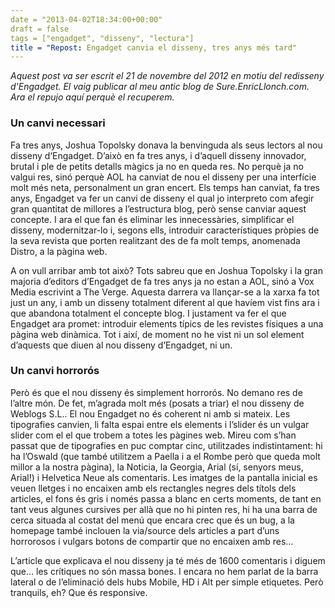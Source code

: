 ```yaml
---
date = "2013-04-02T18:34:00+00:00"
draft = false
tags = ["engadget", "disseny", "lectura"]
title = "Repost: Engadget canvia el disseny, tres anys més tard"
---
```

*Aquest post va ser escrit el 21 de novembre del 2012 en motiu del redisseny d'Engadget. El vaig publicar al meu antic blog de Sure.EnricLlonch.com. Ara el repujo aquí perquè el recuperem.*

### Un canvi necessari

Fa tres anys, Joshua Topolsky donava la benvinguda als seus lectors al nou disseny d‘Engadget. D’això en fa tres anys, i d’aquell disseny innovador, brutal i ple de petits detalls màgics ja no en queda res. No perquè ja no valgui res, sinó perquè AOL ha canviat de nou el disseny per una interfície molt més neta, personalment un gran encert. Els temps han canviat, fa tres anys, Engadget va fer un canvi de disseny el qual jo interpreto com afegir gran quantitat de millores a l’estructura blog, però sense canviar aquest concepte. I ara el que fan és eliminar les innecessàries, simplificar el disseny, modernitzar-lo i, segons ells, introduir característiques pròpies de la seva revista que porten realitzant des de fa molt temps, anomenada Distro, a la pàgina web.

A on vull arribar amb tot això? Tots sabreu que en Joshua Topolsky i la gran majoria d’editors d’Engadget de fa tres anys ja no estan a AOL, sinó a Vox Media escrivint a The Verge. Aquesta darrera va llançar-se a la xarxa fa tot just un any, i amb un disseny totalment diferent al que havíem vist fins ara i que abandona totalment el concepte blog. I justament va fer el que Engadget ara promet: introduir elements típics de les revistes físiques a una pàgina web dinàmica. Tot i així, de moment no he vist ni un sol element d’aquests que diuen al nou disseny d’Engadget, ni un.

### Un canvi horrorós

Però és que el nou disseny és simplement horrorós. No demano res de l’altre món. De fet, m’agrada molt més (posats a triar) el nou disseny de Weblogs S.L.. El nou Engadget no és coherent ni amb si mateix. Les tipografies canvien, li falta espai entre els elements i l’slider és un vulgar slider com el el que trobem a totes les pàgines web. Mireu com s’han passat que de tipografies en puc comptar cinc, utilitzades indistintament: hi ha l’Oswald (que també utilitzem a Paella i a el Rombe però que queda molt millor a la nostra pàgina), la Noticia, la Georgia, Arial (sí, senyors meus, Arial!) i Helvetica Neue als comentaris. Les imatges de la pantalla inicial es veuen lletges i no encaixen amb els rectangles negres dels títols dels articles, el fons és gris i només passa a blanc en certs moments, de tant en tant veus algunes cursives per allà que no hi pinten res, hi ha una barra de cerca situada al costat del menú que encara crec que és un bug, a la homepage també inclouen la via/source dels articles a part d’uns horrorosos i vulgars botons de compartir que no encaixen amb res…

L’article que explicava el nou disseny ja té més de 1600 comentaris i diguem que… les crítiques no són massa bones. I encara no hem parlat de la barra lateral o de l’eliminació dels hubs Mobile, HD i Alt per simple etiquetes. Però tranquils, eh? Que és responsive.